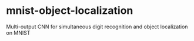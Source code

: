 # mnist-object-localization
Multi-output CNN for simultaneous digit recognition and object localization on MNIST
